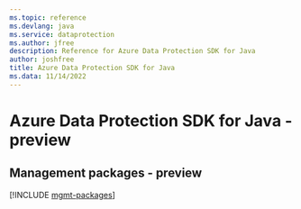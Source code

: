 ```yaml
---
ms.topic: reference
ms.devlang: java
ms.service: dataprotection
ms.author: jfree
description: Reference for Azure Data Protection SDK for Java
author: joshfree
title: Azure Data Protection SDK for Java
ms.data: 11/14/2022
---
```

# Azure Data Protection SDK for Java - preview

## Management packages - preview
[!INCLUDE [mgmt-packages](data-protection-mgmt-index.md)]